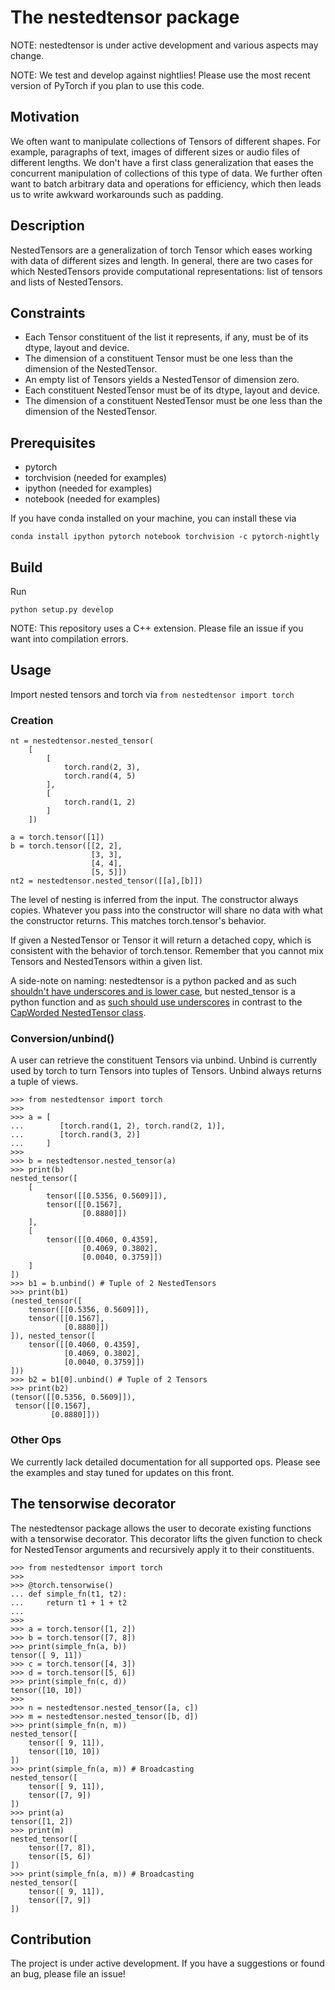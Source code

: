 # The nestedtensor package

NOTE: nestedtensor is under active development and various aspects may change.

NOTE: We test and develop against nightlies! Please use the most recent version of PyTorch if you plan to use this code.

## Motivation

We often want to manipulate collections of Tensors of different shapes. For example, paragraphs of text, images of different sizes or audio files of different lengths. We don't have a first class generalization that eases the concurrent manipulation of collections of this type of data. We further often want to batch arbitrary data and operations for efficiency, which then leads us to write awkward workarounds such as padding.

## Description

NestedTensors are a generalization of torch Tensor which eases working with data of different sizes and length. 
In general, there are two cases for which NestedTensors provide computational representations: list of tensors and lists of NestedTensors.

## Constraints
 - Each Tensor constituent of the list it represents, if any, must be of its dtype, layout and device. 
 - The dimension of a constituent Tensor must be one less than the dimension of the NestedTensor. 
 - An empty list of Tensors yields a NestedTensor of dimension zero.
 - Each constituent NestedTensor must be of its dtype, layout and device. 
 - The dimension of a constituent NestedTensor must be one less than the dimension of the NestedTensor.

## Prerequisites

- pytorch
- torchvision (needed for examples)
- ipython (needed for examples)
- notebook (needed for examples)

If you have conda installed on your machine, you can install these via
```
conda install ipython pytorch notebook torchvision -c pytorch-nightly
```

## Build 
Run 
```
python setup.py develop
```

NOTE: This repository uses a C++ extension. Please file an issue if you want into compilation errors.

## Usage
Import nested tensors and torch via ```from nestedtensor import torch```

### Creation

```
nt = nestedtensor.nested_tensor(
    [
        [
            torch.rand(2, 3),
            torch.rand(4, 5)
        ],
        [
            torch.rand(1, 2)
        ]
    ])
```

```
a = torch.tensor([1])
b = torch.tensor([[2, 2],
                  [3, 3],
                  [4, 4],
                  [5, 5]])
nt2 = nestedtensor.nested_tensor([[a],[b]])
```

The level of nesting is inferred from the input. The constructor always copies. Whatever you pass into the constructor will share no data with what the constructor returns. This matches torch.tensor's behavior.

If given a NestedTensor or Tensor it will return a detached copy, which is consistent with the behavior of torch.tensor. Remember that you cannot mix Tensors and NestedTensors within a given list.

A side-note on naming: nestedtensor is a python packed and as such [shouldn't have underscores and is lower case](https://www.python.org/dev/peps/pep-0008/#package-and-module-names), but nested_tensor is a python function and as [such should use underscores](https://www.python.org/dev/peps/pep-0008/#function-and-variable-names) in contrast to the [CapWorded NestedTensor class](https://www.python.org/dev/peps/pep-0008/#class-names).

### Conversion/unbind()
A user can retrieve the constituent Tensors via unbind. Unbind is currently used by torch to turn Tensors into tuples of Tensors. Unbind always returns a tuple of views.

```
>>> from nestedtensor import torch
>>>
>>> a = [
...        [torch.rand(1, 2), torch.rand(2, 1)],
...        [torch.rand(3, 2)]
...     ]
>>>
>>> b = nestedtensor.nested_tensor(a)
>>> print(b)
nested_tensor([
    [
        tensor([[0.5356, 0.5609]]),
        tensor([[0.1567],
                [0.8880]])
    ],
    [
        tensor([[0.4060, 0.4359],
                [0.4069, 0.3802],
                [0.0040, 0.3759]])
    ]
])
>>> b1 = b.unbind() # Tuple of 2 NestedTensors
>>> print(b1)
(nested_tensor([
    tensor([[0.5356, 0.5609]]),
    tensor([[0.1567],
            [0.8880]])
]), nested_tensor([
    tensor([[0.4060, 0.4359],
            [0.4069, 0.3802],
            [0.0040, 0.3759]])
]))
>>> b2 = b1[0].unbind() # Tuple of 2 Tensors
>>> print(b2)
(tensor([[0.5356, 0.5609]]),
 tensor([[0.1567],
		 [0.8880]]))
```

### Other Ops
We currently lack detailed documentation for all supported ops. Please see the examples and stay tuned for updates on this front.


## The tensorwise decorator
The nestedtensor package allows the user to decorate existing functions with a tensorwise decorator. This decorator lifts the given function to check for NestedTensor arguments and recursively apply it to their constituents.

```
>>> from nestedtensor import torch
>>>
>>> @torch.tensorwise()
... def simple_fn(t1, t2):
...     return t1 + 1 + t2
...
>>>
>>> a = torch.tensor([1, 2])
>>> b = torch.tensor([7, 8])
>>> print(simple_fn(a, b))
tensor([ 9, 11])
>>> c = torch.tensor([4, 3])
>>> d = torch.tensor([5, 6])
>>> print(simple_fn(c, d))
tensor([10, 10])
>>>
>>> n = nestedtensor.nested_tensor([a, c])
>>> m = nestedtensor.nested_tensor([b, d])
>>> print(simple_fn(n, m))
nested_tensor([
    tensor([ 9, 11]),
    tensor([10, 10])
])
>>> print(simple_fn(a, m)) # Broadcasting
nested_tensor([
    tensor([ 9, 11]),
    tensor([7, 9])
])
>>> print(a)
tensor([1, 2])
>>> print(m)
nested_tensor([
    tensor([7, 8]),
    tensor([5, 6])
])
>>> print(simple_fn(a, m)) # Broadcasting
nested_tensor([
    tensor([ 9, 11]),
    tensor([7, 9])
])
```

## Contribution
The project is under active development. If you have a suggestions or found an bug, please file an issue!
